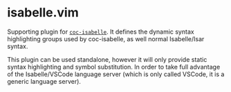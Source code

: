# isabelle.vim

Supporting plugin for [`coc-isabelle`](https://github.com/ThreeFx/coc-isabelle).
It defines the dynamic syntax highlighting groups used by coc-isabelle, as well
normal Isabelle/Isar syntax.

This plugin can be used standalone, however it will only provide static syntax
highlighting and symbol substitution. In order to take full advantage of the
Isabelle/VSCode language server (which is only called VSCode, it is a generic
language server).
